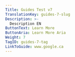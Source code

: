 ```yaml
---
Title: Guides Test v7
TranslationKey: guides-7-slug
Description: >-
  Description EN
ButtonText: Learn More
ButtonAria: Learn More Aria
Weight: 7
TagID: guides-7-tag
LinkToGuide: www.google.ca
---
```


